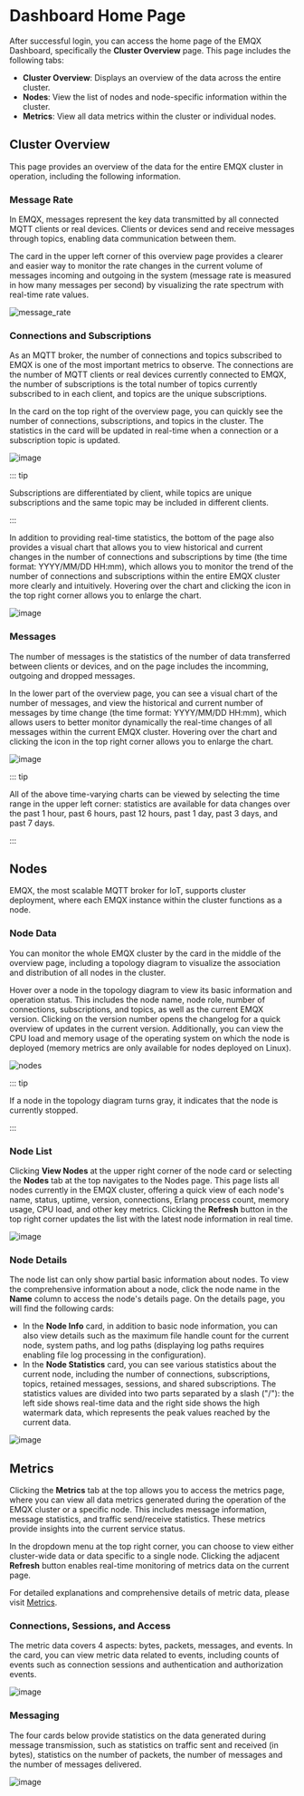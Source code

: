 # Dashboard Home Page

After successful login, you can access the home page of the EMQX Dashboard, specifically the **Cluster Overview** page. This page includes the following tabs:

- **Cluster Overview**: Displays an overview of the data across the entire cluster.
- **Nodes**: View the list of nodes and node-specific information within the cluster.
- **Metrics**: View all data metrics within the cluster or individual nodes.

## Cluster Overview

This page provides an overview of the data for the entire EMQX cluster in operation, including the following information.

### Message Rate

In EMQX, messages represent the key data transmitted by all connected MQTT clients or real devices. Clients or devices send and receive messages through topics, enabling data communication between them.

The card in the upper left corner of this overview page provides a clearer and easier way to monitor the rate changes in the current volume of messages incoming and outgoing in the system (message rate is measured in how many messages per second) by visualizing the rate spectrum with real-time rate values.

![message_rate](./assets/message_rate.png)

### Connections and Subscriptions

As an MQTT broker, the number of connections and topics subscribed to EMQX is one of the most important metrics to observe. The connections are the number of MQTT clients or real devices currently connected to EMQX, the number of subscriptions is the total number of topics currently subscribed to in each client, and topics are the unique subscriptions.

In the card on the top right of the overview page, you can quickly see the number of connections, subscriptions, and topics in the cluster. The statistics in the card will be updated in real-time when a connection or a subscription topic is updated.

![image](./assets/connections_subscriptions.png)

::: tip

Subscriptions are differentiated by client, while topics are unique subscriptions and the same topic may be included in different clients.

:::

In addition to providing real-time statistics, the bottom of the page also provides a visual chart that allows you to view historical and current changes in the number of connections and subscriptions by time (the time format: YYYY/MM/DD HH:mm), which allows you to monitor the trend of the number of connections and subscriptions within the entire EMQX cluster more clearly and intuitively. Hovering over the chart and clicking the icon in the top right corner allows you to enlarge the chart.

![image](./assets/connection_chart.png)

### Messages

The number of messages is the statistics of the number of data transferred between clients or devices, and on the page includes the incomming, outgoing and dropped messages.

In the lower part of the overview page, you can see a visual chart of the number of messages, and view the historical and current number of messages by time change (the time format: YYYY/MM/DD HH:mm), which allows users to better monitor dynamically the real-time changes of all messages within the current EMQX cluster. Hovering over the chart and clicking the icon in the top right corner allows you to enlarge the chart.

![image](./assets/messages_chart.png)

::: tip

All of the above time-varying charts can be viewed by selecting the time range in the upper left corner: statistics are available for data changes over the past 1 hour, past 6 hours, past 12 hours, past 1 day, past 3 days, and past 7 days.

:::

## Nodes

EMQX, the most scalable MQTT broker for IoT, supports cluster deployment, where each EMQX instance within the cluster functions as a node.

### Node Data

You can monitor the whole EMQX cluster by the card in the middle of the overview page, including a topology diagram to visualize the association and distribution of all nodes in the cluster.

Hover over a node in the topology diagram to view its basic information and operation status. This includes the node name, node role, number of connections, subscriptions, and topics, as well as the current EMQX version. Clicking on the version number opens the changelog for a quick overview of updates in the current version. Additionally, you can view the CPU load and memory usage of the operating system on which the node is deployed (memory metrics are only available for nodes deployed on Linux).

![nodes](./assets/nodes.png)

::: tip

If a node in the topology diagram turns gray, it indicates that the node is currently stopped.

:::

### Node List

Clicking **View Nodes** at the upper right corner of the node card or selecting the **Nodes** tab at the top navigates to the Nodes page. This page lists all nodes currently in the EMQX cluster, offering a quick view of each node's name, status, uptime, version, connections, Erlang process count, memory usage, CPU load, and other key metrics. Clicking the **Refresh** button in the top right corner updates the list with the latest node information in real time.

![image](./assets/node_list.png)

### Node Details

The node list can only show partial basic information about nodes. To view the comprehensive information about a node, click the node name in the **Name** column to access the node's details page. On the details page, you will find the following cards:

- In the **Node Info** card, in addition to basic node information, you can also view details such as the maximum file handle count for the current node, system paths, and log paths (displaying log paths requires enabling file log processing in the configuration).
- In the **Node Statistics** card, you can see various statistics about the current node, including the number of connections, subscriptions, topics, retained messages, sessions, and shared subscriptions. The statistics values are divided into two parts separated by a slash ("/"): the left side shows real-time data and the right side shows the high watermark data, which represents the peak values reached by the current data.

![image](./assets/node-detail.png)

## Metrics

Clicking the **Metrics** tab at the top allows you to access the metrics page, where you can view all data metrics generated during the operation of the EMQX cluster or a specific node. This includes message information, message statistics, and traffic send/receive statistics. These metrics provide insights into the current service status.

In the dropdown menu at the top right corner, you can choose to view either cluster-wide data or data specific to a single node. Clicking the adjacent **Refresh** button enables real-time monitoring of metrics data on the current page.

For detailed explanations and comprehensive details of metric data, please visit [Metrics](../observability/metrics-and-stats.md).

### Connections, Sessions, and Access

The metric data covers 4 aspects: bytes, packets, messages, and events. In the card, you can view metric data related to events, including counts of events such as connection sessions and authentication and authorization events.

![image](./assets/metrics-1.png)

### Messaging

The four cards below provide statistics on the data generated during message transmission, such as statistics on traffic sent and received (in bytes), statistics on the number of packets, the number of messages and the number of messages delivered.

![image](./assets/metrics-2.png)
